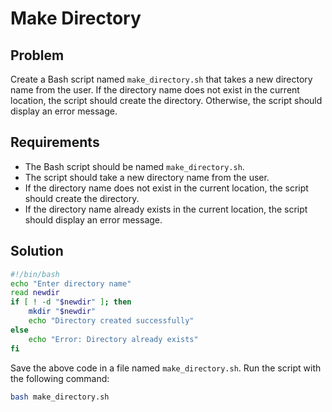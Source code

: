 # Make Directory

## Problem

Create a Bash script named `make_directory.sh` that takes a new directory name from the user. If the directory name does not exist in the current location, the script should create the directory. Otherwise, the script should display an error message.

## Requirements

- The Bash script should be named `make_directory.sh`.
- The script should take a new directory name from the user.
- If the directory name does not exist in the current location, the script should create the directory.
- If the directory name already exists in the current location, the script should display an error message.

## Solution

```bash
#!/bin/bash  
echo "Enter directory name"  
read newdir  
if [ ! -d "$newdir" ]; then
    mkdir "$newdir"
    echo "Directory created successfully"
else
    echo "Error: Directory already exists"
fi
```

Save the above code in a file named `make_directory.sh`. Run the script with the following command:

```bash
bash make_directory.sh
```

